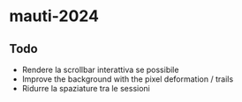 # mauti-2024

## Todo
* Rendere la scrollbar interattiva se possibile
* Improve the background with the pixel deformation / trails
* Ridurre la spaziature tra le sessioni
